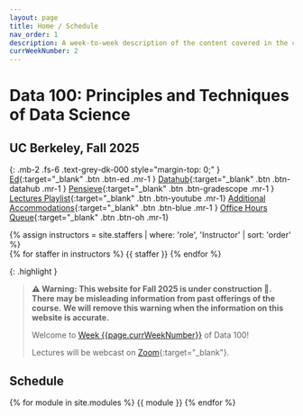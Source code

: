 ```yaml
---
layout: page
title: Home / Schedule
nav_order: 1
description: A week-to-week description of the content covered in the course.
currWeekNumber: 2
---
```


# Data 100: Principles and Techniques of Data Science

## UC Berkeley, Fall 2025 
{: .mb-2 .fs-6 .text-grey-dk-000 style="margin-top: 0;"  }
[Ed](https://edstem.org/us/courses/83980){:target="_blank" .btn .btn-ed .mr-1 }
[Datahub](http://data100.datahub.berkeley.edu/){:target="_blank" .btn .btn-datahub .mr-1 }
[Pensieve](https://www.pensieve.co/){:target="_blank" .btn .btn-gradescope .mr-1 }
[Lectures Playlist](https://youtube.com/playlist?list=PLQCcNQgUcDfpYJrF6mUXwC8zH1Sby_Sq_&feature=shared){:target="_blank" .btn .btn-youtube .mr-1}
[Additional Accommodations](https://docs.google.com/forms/d/e/1FAIpQLSeLQXhbxlbenjEkhbonBrd6XFiKoPXgq2B7VBvKwYbW9a49dA/viewform?usp=header){:target="_blank" .btn .btn-blue .mr-1 }
[Office Hours Queue](https://oh.ds100.org/){:target="_blank" .btn .btn-oh .mr-1}

<div>
{% assign instructors = site.staffers | where: 'role', 'Instructor' | sort: 'order' %}
  <div class="role">
    {% for staffer in instructors %}
    <!-- {% assign staffer.photo = staffer.photo | replace: '../', '' %} -->
    {{ staffer }}
    {% endfor %}
  </div>
</div>

{: .highlight }
> **⚠️ Warning: This website for Fall 2025 is under construction 🚧. There may be misleading information from past offerings of the course.**
> **We will remove this warning when the information on this website is accurate.**
>
> Welcome to [Week {{page.currWeekNumber}}](#week-{{page.currWeekNumber}}) of Data 100!
> 
> Lectures will be webcast on [Zoom](https://berkeley.zoom.us/j/98761698690){:target="_blank"}.



<a name="schedule"></a>


## Schedule

{% for module in site.modules %}
{{ module }}
{% endfor %}
